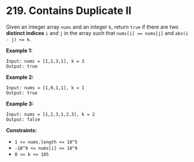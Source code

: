 # 219. Contains Duplicate II

Given an integer array `nums` and an integer `k`, return `true` if there are two **distinct indices** `i` and `j` in the array such that `nums[i] == nums[j]` and `abs(i - j) <= k`.

**Example 1:**

```()
Input: nums = [1,2,3,1], k = 3
Output: true
```

**Example 2:**

```()
Input: nums = [1,0,1,1], k = 1
Output: true
```

**Example 3:**

```()
Input: nums = [1,2,3,1,2,3], k = 2
Output: false
```

**Constraints:**

- `1 <= nums.length <= 10^5`
- `-10^9 <= nums[i] <= 10^9`
- `0 <= k <= 105`
